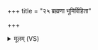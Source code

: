 +++
title = "२५ ब्रह्मणा भूमिर्विहिता"

+++
<details><summary>मूलम् (VS)</summary>

ब्रह्म॑णा॒ भूमि॒र्विहि॑ता॒ ब्रह्म॒ द्यौरुत्त॑रा हि॒ता। ब्रह्मे॒दमू॒र्ध्वं ति॒र्यक्चा॒न्तरि॑क्षं॒ व्यचो॑ हि॒तम् ॥
</details>
